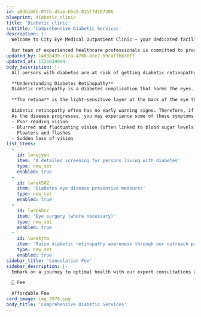 ```yaml
---
id: a0db1b8b-07fb-45ae-b5a5-831f7d107386
blueprint: diabetic_clinic
title: 'Diabetic clinic'
subtitle: 'Comprehensive Diabetic Services'
description: |-
  Welcome to City Eye Medical Outpatient Clinic – your dedicated facility for high-quality outpatient care.

  Our team of experienced healthcare professionals is committed to providing personalized and compassionate medical services to address a range of health conditions. Your well-being is our priority!
updated_by: 14d3b439-c1ca-4786-8ce7-59caffb630ff
updated_at: 1721039994
body_description: |-
  All persons with diabetes are at risk of getting diabetic retinopathy. In younger people with diabetes, the onset can be rapid, whereas in older people, it may come on more slowly. After 10 years of living with diabetes, most people will have some degree of retinopathy, but this is not usually sight-threatening.

  **Understanding Diabetes Retinopathy**
  Diabetic retinopathy is a diabetes complication that harms the eyes. High blood sugar levels damage the retinal blood vessels, leading to bleeding. If left untreated, it can lead to significant vision loss and even blindness. 

  **The retina** is the light-sensitive layer at the back of the eye that enables you to see. It does this by converting light and images into signals that are sent to the brain. Damage to the retinal blood vessels can cause blurry vision or vision loss.

  Diabetic retinopathy often has no early warning signs. Therefore, if you have diabetes, do not wait for symptoms, but instead undergo a comprehensive dilated eye exam at least once a year.
  As the disease progresses, you may experience some of these symptoms:
  - Poor reading vision
  - Blurred and fluctuating vision (often linked to blood sugar levels)
  - Floaters and flashes
  - Sudden loss of vision
list_items:
  -
    id: lwrejyon
    item: 'A detailed screening for persons living with diabetes'
    type: new_set
    enabled: true
  -
    id: lwrek502
    item: 'Diabetes eye disease preventive measures'
    type: new_set
    enabled: true
  -
    id: lwrekhec
    item: 'Eye surgery (where necessary)'
    type: new_set
    enabled: true
  -
    id: lwrekjtm
    item: 'Raise diabetic retinopathy awareness through our outreach program'
    type: new_set
    enabled: true
sidebar_title: 'Consulation Fee'
sidebar_description: |-
  Embark on a journey to optimal health with our expert consultations at a fee that makes quality care accessible to everyone👁️💡

  🌟 Fee

  Affordable Fee
card_image: img_2070.jpg
body_title: 'Comprehensive Diabetic Services'
---
```


